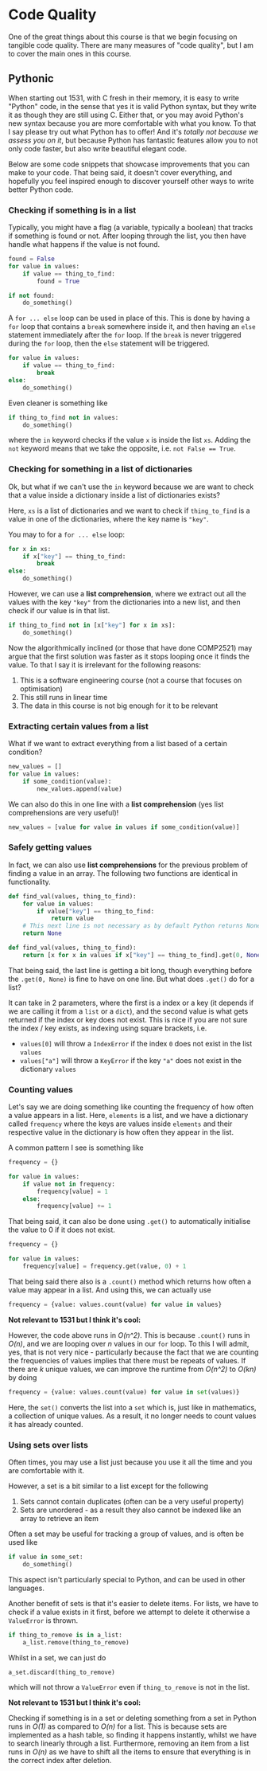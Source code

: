 # Code Quality

One of the great things about this course is that we begin focusing on tangible code quality.
There are many measures of "code quality", but I am to cover the main ones in this course.

## Pythonic

When starting out 1531, with C fresh in their memory, it is easy to write "Python" code, in the sense that yes it is valid Python syntax, but they write it as though they are still using C.
Either that, or you may avoid Python's new syntax because you are more comfortable with what you know.
To that I say please try out what Python has to offer!
And it's *totally not because we assess you on it*, but because Python has fantastic features allow you to not only code faster, but also write beautiful elegant code.

Below are some code snippets that showcase improvements that you can make to your code.
That being said, it doesn't cover everything, and hopefully you feel inspired enough to discover yourself other ways to write better Python code.

### Checking if something is in a list

Typically, you might have a flag (a variable, typically a boolean) that tracks if something is found or not.
After looping through the list, you then have handle what happens if the value is not found.

```py
found = False
for value in values:
    if value == thing_to_find:
        found = True

if not found:
    do_something()
```

A `for ... else` loop can be used in place of this.
This is done by having a `for` loop that contains a `break` somewhere inside it, and then having an `else` statement immediately after the `for` loop.
If the `break` is never triggered during the `for` loop, then the `else` statement will be triggered.

```py
for value in values:
    if value == thing_to_find:
        break
else:
    do_something()
```

Even cleaner is something like 

```py
if thing_to_find not in values:
    do_something()
```

where the `in` keyword checks if the value `x` is inside the list `xs`.
Adding the `not` keyword means that we take the opposite, i.e. `not False == True`.

### Checking for something in a list of dictionaries

Ok, but what if we can't use the `in` keyword because we are want to check that a value inside a dictionary inside a list of dictionaries exists?

Here, `xs` is a list of dictionaries and we want to check if `thing_to_find` is a value in one of the dictionaries, where the key name is `"key"`.

You may to for a `for ... else` loop:

```py
for x in xs:
    if x["key"] == thing_to_find:
        break
else:
    do_something()
```

However, we can use a **list comprehension**, where we extract out all the values with the key `"key"` from the dictionaries into a new list, and then check if our value is in that list.

```py
if thing_to_find not in [x["key"] for x in xs]:
    do_something()
```

Now the algorithmically inclined (or those that have done COMP2521) may argue that the first solution was faster as it stops looping once it finds the value.
To that I say it is irrelevant for the following reasons:

1. This is a software engineering course (not a course that focuses on optimisation)
2. This still runs in linear time
3. The data in this course is not big enough for it to be relevant

### Extracting certain values from a list

What if we want to extract everything from a list based of a certain condition?

```py
new_values = []
for value in values:
    if some_condition(value):
        new_values.append(value)
```

We can also do this in one line with a **list comprehension** (yes list comprehensions are very useful)!

```py
new_values = [value for value in values if some_condition(value)]
```

### Safely getting values

In fact, we can also use **list comprehensions** for the previous problem of finding a value in an array.
The following two functions are identical in functionality.

```py
def find_val(values, thing_to_find):
    for value in values:
        if value["key"] == thing_to_find:
            return value
    # This next line is not necessary as by default Python returns None anyways
    return None

def find_val(values, thing_to_find):
    return [x for x in values if x["key"] == thing_to_find].get(0, None)
```

That being said, the last line is getting a bit long, though everything before the `.get(0, None)` is fine to have on one line.
But what does `.get()` do for a list?


It can take in 2 parameters, where the first is a index or a key (it depends if we are calling it from a `list` or a `dict`), and the second value is what gets returned if the index or key does not exist.
This is nice if you are not sure the index / key exists, as indexing using square brackets, i.e. 
- `values[0]` will throw a `IndexError` if the index `0` does not exist in the list `values`
- `values["a"]` will throw a `KeyError` if the key `"a"` does not exist in the dictionary `values`

### Counting values

Let's say we are doing something like counting the frequency of how often a value appears in a list.
Here, `elements` is a list, and we have a dictionary called `frequency` where the keys are values inside `elements` and their respective value in the dictionary is how often they appear in the list.

A common pattern I see is something like

```py
frequency = {}

for value in values:
    if value not in frequency:
        frequency[value] = 1
    else:
        frequency[value] += 1
```

That being said, it can also be done using `.get()` to automatically initialise the value to 0 if it does not exist.

```py
frequency = {}

for value in values:
    frequency[value] = frequency.get(value, 0) + 1
```

That being said there also is a `.count()` method which returns how often a value may appear in a list.
And using this, we can actually use 

```py
frequency = {value: values.count(value) for value in values}
```

**Not relevant to 1531 but I think it's cool:**

However, the code above runs in *O(n^2)*.
This is because `.count()` runs in *O(n)*, and we are looping over *n* values in our `for` loop.
To this I will admit, yes, that is not very nice - particularly because the fact that we are counting the frequencies of values implies that there must be repeats of values.
If there are $k$ unique values, we can improve the runtime from *O(n^2)* to *O(kn)* by doing

```py
frequency = {value: values.count(value) for value in set(values)}
```

Here, the `set()` converts the list into a `set` which is, just like in mathematics, a collection of unique values.
As a result, it no longer needs to count values it has already counted.

### Using sets over lists

Often times, you may use a list just because you use it all the time and you are comfortable with it.

However, a set is a bit similar to a list except for the following
1. Sets cannot contain duplicates (often can be a very useful property)
2. Sets are unordered - as a result they also cannot be indexed like an array to retrieve an item

Often a set may be useful for tracking a group of values, and is often be used like

```py
if value in some_set:
    do_something()
```

This aspect isn't particularly special to Python, and can be used in other languages.

Another benefit of sets is that it's easier to delete items.
For lists, we have to check if a value exists in it first, before we attempt to delete it otherwise a `ValueError` is thrown.

```py
if thing_to_remove is in a_list:
    a_list.remove(thing_to_remove)
```

Whilst in a set, we can just do

```
a_set.discard(thing_to_remove)
```

which will not throw a `ValueError` even if `thing_to_remove` is not in the list.

**Not relevant to 1531 but I think it's cool:**

Checking if something is in a set or deleting something from a set in Python runs in *O(1)* as compared to *O(n)* for a list.
This is because sets are implemented as a hash table, so finding it happens instantly, whilst we have to search linearly through a list.
Furthermore, removing an item from a list runs in *O(n)* as we have to shift all the items to ensure that everything is in the correct index after deletion.


